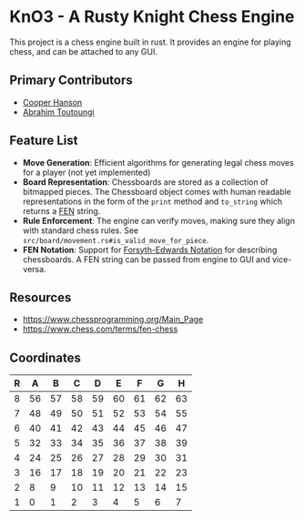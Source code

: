 # KnO3 - A Rusty Knight Chess Engine

This project is a chess engine built in rust. It provides an engine for playing chess, and can be attached to any GUI.

## Primary Contributors
- [Cooper Hanson](https://github.com/chanson02/)
- [Abrahim Toutoungi](https://github.com/abrahimt)

## Feature List
- **Move Generation**: Efficient algorithms for generating legal chess moves for a player (not yet implemented)
- **Board Representation**: Chessboards are stored as a collection of bitmapped pieces. The Chessboard object comes with human readable representations in the form of the `print` method and `to_string` which returns a [FEN](https://www.chess.com/terms/fen-chess) string.
- **Rule Enforcement**: The engine can verify moves, making sure they align with standard chess rules. See `src/board/movement.rs#is_valid_move_for_piece`.
- **FEN Notation**: Support for [Forsyth-Edwards Notation](https://www.chess.com/terms/fen-chess) for describing chessboards. A FEN string can be passed from engine to GUI and vice-versa.

## Resources
- https://www.chessprogramming.org/Main_Page
- https://www.chess.com/terms/fen-chess

## Coordinates

| R | A | B | C | D | E | F | G | H |
|---|---|---|---|---|---|---|---|---|
| 8 | 56| 57| 58| 59| 60| 61| 62| 63|
| 7 | 48| 49| 50| 51| 52| 53| 54| 55|
| 6 | 40| 41| 42| 43| 44| 45| 46| 47|
| 5 | 32| 33| 34| 35| 36| 37| 38| 39|
| 4 | 24| 25| 26| 27| 28| 29| 30| 31|
| 3 | 16| 17| 18| 19| 20| 21| 22| 23|
| 2 |  8|  9| 10| 11| 12| 13| 14| 15|
| 1 |  0|  1|  2|  3|  4|  5|  6|  7|
